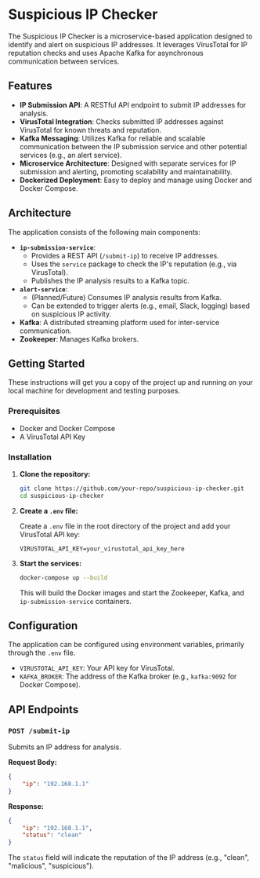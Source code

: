 # Suspicious IP Checker

The Suspicious IP Checker is a microservice-based application designed to identify and alert on suspicious IP addresses. It leverages VirusTotal for IP reputation checks and uses Apache Kafka for asynchronous communication between services.

## Features

*   **IP Submission API**: A RESTful API endpoint to submit IP addresses for analysis.
*   **VirusTotal Integration**: Checks submitted IP addresses against VirusTotal for known threats and reputation.
*   **Kafka Messaging**: Utilizes Kafka for reliable and scalable communication between the IP submission service and other potential services (e.g., an alert service).
*   **Microservice Architecture**: Designed with separate services for IP submission and alerting, promoting scalability and maintainability.
*   **Dockerized Deployment**: Easy to deploy and manage using Docker and Docker Compose.

## Architecture

The application consists of the following main components:

*   **`ip-submission-service`**:
    *   Provides a REST API (`/submit-ip`) to receive IP addresses.
    *   Uses the `service` package to check the IP's reputation (e.g., via VirusTotal).
    *   Publishes the IP analysis results to a Kafka topic.
*   **`alert-service`**:
    *   (Planned/Future) Consumes IP analysis results from Kafka.
    *   Can be extended to trigger alerts (e.g., email, Slack, logging) based on suspicious IP activity.
*   **Kafka**: A distributed streaming platform used for inter-service communication.
*   **Zookeeper**: Manages Kafka brokers.

## Getting Started

These instructions will get you a copy of the project up and running on your local machine for development and testing purposes.

### Prerequisites

*   Docker and Docker Compose
*   A VirusTotal API Key

### Installation

1.  **Clone the repository:**

    ```bash
    git clone https://github.com/your-repo/suspicious-ip-checker.git
    cd suspicious-ip-checker
    ```

2.  **Create a `.env` file:**

    Create a `.env` file in the root directory of the project and add your VirusTotal API key:

    ```
    VIRUSTOTAL_API_KEY=your_virustotal_api_key_here
    ```

3.  **Start the services:**

    ```bash
    docker-compose up --build
    ```

    This will build the Docker images and start the Zookeeper, Kafka, and `ip-submission-service` containers.

## Configuration

The application can be configured using environment variables, primarily through the `.env` file.

*   `VIRUSTOTAL_API_KEY`: Your API key for VirusTotal.
*   `KAFKA_BROKER`: The address of the Kafka broker (e.g., `kafka:9092` for Docker Compose).

## API Endpoints

### `POST /submit-ip`

Submits an IP address for analysis.

**Request Body:**

```json
{
    "ip": "192.168.1.1"
}
```

**Response:**

```json
{
    "ip": "192.168.1.1",
    "status": "clean"
}
```

The `status` field will indicate the reputation of the IP address (e.g., "clean", "malicious", "suspicious").
